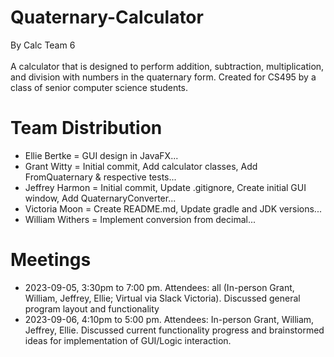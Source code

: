 # Quaternary-Calculator
By Calc Team 6<br><br>
A calculator that is designed to perform addition, subtraction, multiplication, and division with numbers in the quaternary form. Created for CS495 by a class of senior computer science students.
# Team Distribution
- Ellie Bertke = GUI design in JavaFX...
- Grant Witty = Initial commit, Add calculator classes, Add FromQuaternary & respective tests...
- Jeffrey Harmon = Initial commit, Update .gitignore, Create initial GUI window, Add QuaternaryConverter...
- Victoria Moon = Create README.md, Update gradle and JDK versions...
- William Withers = Implement conversion from decimal...
# Meetings
- 2023-09-05, 3:30pm to 7:00 pm. Attendees: all (In-person Grant, William, Jeffrey, Ellie; Virtual via Slack Victoria). Discussed general program layout and functionality
- 2023-09-06, 4:10pm to 5:00 pm. Attendees: In-person Grant, William, Jeffrey, Ellie. Discussed current functionality progress and brainstormed ideas for implementation of GUI/Logic interaction.